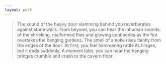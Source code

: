 ```yaml
---
layout: post
---
```

>The sound of the heavy door slamming behind you reverberates against stone walls. From beyond, you can hear the inhuman sounds of the shrieking, malformed flies and glowing centipedes as the fire overtakes the hanging gardens. The smell of smoke rises faintly from the edges of the door. At first, you feel hammering rattle its hinges, but it ends suddenly. A moment later, you can hear the hanging bridges crumble and crash to the cavern floor. 